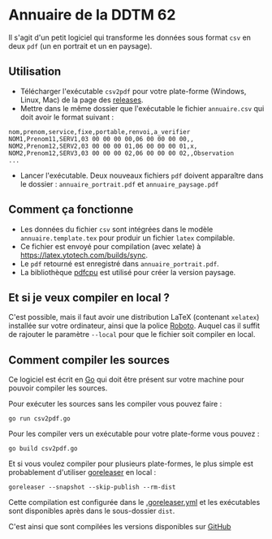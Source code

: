 # Annuaire de la DDTM 62

Il s'agit d'un petit logiciel qui transforme les données sous format `csv` en deux `pdf` (un en portrait et un en paysage).

## Utilisation

- Télécharger l'exécutable `csv2pdf` pour votre plate-forme (Windows, Linux, Mac) de la page des [releases](https://github.com/ddtm62/annuaire/releases).
- Mettre dans le même dossier que l'exécutable le fichier `annuaire.csv` qui doit avoir le format suivant :

```csv
nom,prenom,service,fixe,portable,renvoi,a_verifier
NOM1,Prenom11,SERV1,03 00 00 00 00,06 00 00 00 00,,
NOM2,Prenom12,SERV2,03 00 00 00 01,06 00 00 00 01,x,
NOM2,Prenom12,SERV3,03 00 00 00 02,06 00 00 00 02,,Observation
...
```

- Lancer l'exécutable. Deux nouveaux fichiers `pdf` doivent apparaître dans le dossier : `annuaire_portrait.pdf` et `annuaire_paysage.pdf`

## Comment ça fonctionne

- Les données du fichier `csv` sont intégrées dans le modèle `annuaire.template.tex` pour produir un fichier `latex` compilable.
- Ce fichier est envoyé pour compilation (avec xelate) à https://latex.ytotech.com/builds/sync.
- Le `pdf` retourné est enregistré dans `annuaire_portrait.pdf`.
- La bibliothèque [pdfcpu](https://github.com/pdfcpu/pdfcpu) est utilisé pour créer la version paysage.

## Et si je veux compiler en local ?

C'est possible, mais il faut avoir une distribution LaTeX (contenant `xelatex`) installée sur votre ordinateur, ainsi que la police [Roboto](https://fonts.google.com/specimen/Roboto). Auquel cas il suffit de rajouter le paramètre `--local` pour que le fichier soit compiler en local.

## Comment compiler les sources

Ce logiciel est écrit en [Go](https://golang.org/) qui doit être présent sur votre machine pour pouvoir compiler les sources.

Pour exécuter les sources sans les compiler vous pouvez faire :

```shell
go run csv2pdf.go
```

Pour les compiler vers un exécutable pour votre plate-forme vous pouvez :

```shell
go build csv2pdf.go
```

Et si vous voulez compiler pour plusieurs plate-formes, le plus simple est probablement d'utiliser [goreleaser](https://github.com/goreleaser/goreleaser/) en local :

```shell
goreleaser --snapshot --skip-publish --rm-dist
```
Cette compilation est configurée dans le [.goreleaser.yml](.goreleaser.yml) et les exécutables sont disponibles après dans le sous-dossier `dist`.

C'est ainsi que sont compilées les versions disponibles sur [GitHub](.github/workflows/release.yaml)
